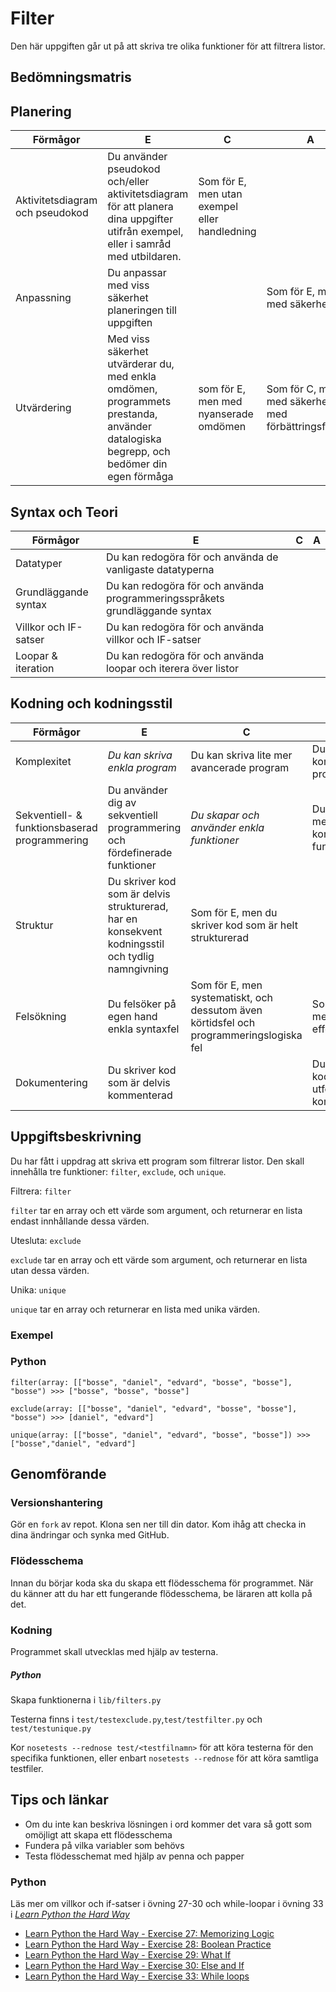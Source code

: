 # Filter #

Den här uppgiften går ut på att skriva tre olika funktioner för att filtrera listor.

## Bedömningsmatris ##

## Planering ##

| Förmågor                         | E 																																   | C | A |
|----------------------------------|-----------------------------------------------------------------------------------------------------------------------------------|---|---|
| Aktivitetsdiagram och pseudokod  | Du använder pseudokod och/eller aktivitetsdiagram för att planera dina uppgifter utifrån exempel, eller i samråd med utbildaren.  | Som för E, men utan exempel eller handledning |   |
| Anpassning					   | Du anpassar med viss säkerhet planeringen till uppgiften 																		   |   | Som för E, men med säkerhet
| Utvärdering | Med viss säkerhet utvärderar du, med enkla omdömen, programmets prestanda, använder datalogiska begrepp, och bedömer din egen förmåga | som för E, men med nyanserade omdömen | Som för C, men med säkerhet, och med förbättringsförslag

## Syntax och Teori ##
| Förmågor                                       | E 																			| C | A |
|------------------------------------------------|------------------------------------------------------------------------------|---|---|
| Datatyper					                     | Du kan redogöra för och använda de vanligaste datatyperna                    |   |   |
| Grundläggande syntax		                     | Du kan redogöra för och använda programmeringsspråkets grundläggande syntax  |   |   |
| Villkor och IF-satser		                     | Du kan redogöra för och använda villkor och IF-satser                        |   |   |
| Loopar & iteration                             | Du kan redogöra för och använda loopar och iterera över listor               |   |   |

## Kodning och kodningsstil ##

| Förmågor                                      | E                                                                         | C                                               | A                                              |
|-----------------------------------------------|---------------------------------------------------------------------------|-------------------------------------------------|------------------------------------------------|
| Komplexitet									| *Du kan skriva enkla program*                                               | Du kan skriva lite mer avancerade program       | Du kan skriva komplexa program
| Sekventiell- & funktionsbaserad programmering | Du använder dig av sekventiell programmering och fördefinerade funktioner | *Du skapar och använder enkla funktioner*         | Du skapar mer komplexa funktioner              |
| Struktur		 				                | Du skriver kod som är delvis strukturerad, har en konsekvent kodningsstil och tydlig namngivning | Som för E, men du skriver kod som är helt strukturerad |   			   |
| Felsökning                                    | Du felsöker på egen hand enkla syntaxfel | Som för E, men systematiskt, och dessutom även körtidsfel och programmeringslogiska fel | Som för C, men med effektivitet   	   |
| Dokumentering 								| Du skriver kod som är delvis kommenterad									|  												  | Du skriver kod som är utförligt kommenterad    |



## Uppgiftsbeskrivning ##

Du har fått i uppdrag att skriva ett program som filtrerar listor.
Den skall innehålla tre funktioner: `filter`, `exclude`, och `unique`.

Filtrera: `filter`

`filter` tar en array och ett värde som argument, och returnerar en lista endast innhållande dessa värden.

Utesluta: `exclude`

`exclude` tar en array och ett värde som argument, och returnerar en lista utan dessa värden.

Unika: `unique`

`unique` tar en array och returnerar en lista med unika värden.

### Exempel ###

### Python ####

    filter(array: [["bosse", "daniel", "edvard", "bosse", "bosse"], "bosse") >>> ["bosse", "bosse", "bosse"]

    exclude(array: [["bosse", "daniel", "edvard", "bosse", "bosse"], "bosse") >>> [daniel", "edvard"]

    unique(array: [["bosse", "daniel", "edvard", "bosse", "bosse"]) >>> ["bosse","daniel", "edvard"]

## Genomförande ##

### Versionshantering ###

Gör en `fork` av repot. Klona sen ner till din dator. Kom ihåg att checka in dina ändringar och synka med GitHub.

### Flödesschema ###

Innan du börjar koda ska du skapa ett flödesschema för programmet.
När du känner att du har ett fungerande flödesschema, be läraren att kolla på det.

### Kodning ###

Programmet skall utvecklas med hjälp av testerna.

##### Python #####

Skapa funktionerna i `lib/filters.py`

Testerna finns i `test/testexclude.py`,`test/testfilter.py` och `test/testunique.py`

Kor `nosetests --rednose test/<testfilnamn>` för att köra testerna för den specifika funktionen, eller enbart `nosetests --rednose` för att köra samtliga testfiler.

## Tips och länkar ##

* Om du inte kan beskriva lösningen i ord kommer det vara så gott som omöjligt att skapa ett flödesschema
* Fundera på vilka variabler som behövs
* Testa flödesschemat med hjälp av penna och papper

### Python ###

Läs mer om villkor och if-satser i övning 27-30 och while-loopar i övning 33 i [*Learn Python the Hard Way*](http://learnpythonthehardway.org)

* [Learn Python the Hard Way - Exercise 27: Memorizing Logic](http://learnpythonthehardway.org/book/ex27.html)
* [Learn Python the Hard Way - Exercise 28: Boolean Practice](http://learnpythonthehardway.org/book/ex28.html)
* [Learn Python the Hard Way - Exercise 29: What If](http://learnpythonthehardway.org/book/ex29.html)
* [Learn Python the Hard Way - Exercise 30: Else and If](http://learnpythonthehardway.org/book/ex30.html)
* [Learn Python the Hard Way - Exercise 33: While loops](http://learnpythonthehardway.org/book/ex33.html)
